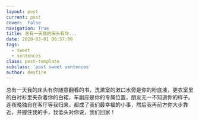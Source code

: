 ```yaml
---
layout: post
current: post
cover:  False
navigation: True
title: 总有一天我的床头有你...
date: 2020-03-01 08:57:00
tags:
  - sweet
  - sentences
class: post-template
subclass: 'post sweet sentences'
author: dexfire
---
```


总有一天我的床头有你随意翻看的书，洗漱室的漱口水旁是你的粉底液，更衣室里的白衬衫里夹杂着你的白裙，车副座是你的专属位置，朋友无一不知道你的样子。连夜晚独自在客厅等我归来，都成了我们最幸福的小事，然后我再前方你大步靠近，并握住我的手，我低头对你说，我们回家！